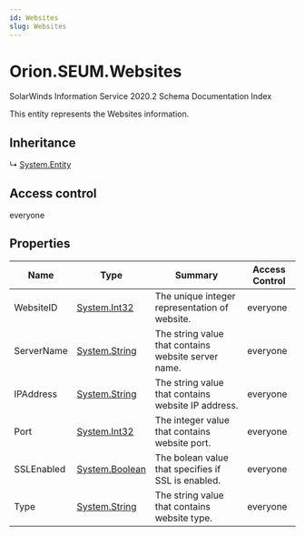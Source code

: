 ```yaml
---
id: Websites
slug: Websites
---
```


# Orion.SEUM.Websites

SolarWinds Information Service 2020.2 Schema Documentation Index

This entity represents the Websites information.

## Inheritance

↳ [System.Entity](./../System/Entity)

## Access control

everyone

## Properties

| Name | Type | Summary | Access Control |
| ------ | ------ | ------ | ------ |
| WebsiteID | [System.Int32](https://docs.microsoft.com/en-us/dotnet/api/system.int32) | The unique integer representation of website. | everyone |
| ServerName | [System.String](https://docs.microsoft.com/en-us/dotnet/api/system.string) | The string value that contains website server name. | everyone |
| IPAddress | [System.String](https://docs.microsoft.com/en-us/dotnet/api/system.string) | The string value that contains website IP address. | everyone |
| Port | [System.Int32](https://docs.microsoft.com/en-us/dotnet/api/system.int32) | The integer value that contains website port. | everyone |
| SSLEnabled | [System.Boolean](https://docs.microsoft.com/en-us/dotnet/api/system.boolean) | The bolean value that specifies if SSL is enabled. | everyone |
| Type | [System.String](https://docs.microsoft.com/en-us/dotnet/api/system.string) | The string value that contains website type. | everyone |

